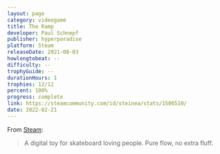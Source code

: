 ```yaml
---
layout: page
category: videogame
title: The Ramp
developer: Paul Schnepf
publisher: hyperparadise
platform: Steam
releaseDate: 2021-08-03
howlongtobeat: --
difficulty: --
trophyGuide: --
durationHours: 1
trophies: 12/12
percent: 100%
progress: complete
link: https://steamcommunity.com/id/steinea/stats/1506510/
date: 2022-02-21
---
```


From [Steam](https://store.steampowered.com/app/1506510/The_Ramp/):

>  A digital toy for skateboard loving people. Pure flow, no extra fluff.
